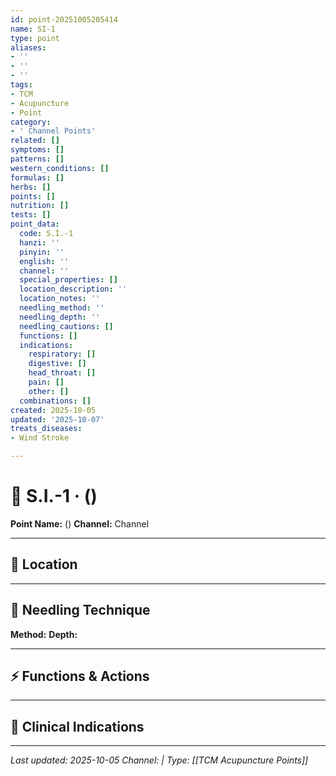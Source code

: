 ```yaml
---
id: point-20251005205414
name: SI-1
type: point
aliases:
- ''
- ''
- ''
tags:
- TCM
- Acupuncture
- Point
category:
- ' Channel Points'
related: []
symptoms: []
patterns: []
western_conditions: []
formulas: []
herbs: []
points: []
nutrition: []
tests: []
point_data:
  code: S.I.-1
  hanzi: ''
  pinyin: ''
  english: ''
  channel: ''
  special_properties: []
  location_description: ''
  location_notes: ''
  needling_method: ''
  needling_depth: ''
  needling_cautions: []
  functions: []
  indications:
    respiratory: []
    digestive: []
    head_throat: []
    pain: []
    other: []
  combinations: []
created: 2025-10-05
updated: '2025-10-07'
treats_diseases:
- Wind Stroke

---
```


# 📍 S.I.-1 ·  ()

**Point Name:**  ()
**Channel:**  Channel

---

## 📍 Location



---

## 🔧 Needling Technique

**Method:** 
**Depth:** 

---

## ⚡ Functions & Actions

---

## 🎯 Clinical Indications

---

*Last updated: 2025-10-05*
*Channel:  | Type: [[TCM Acupuncture Points]]*
